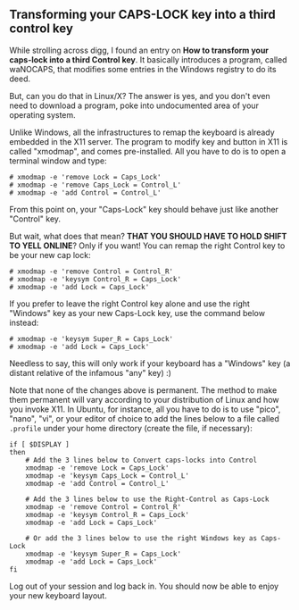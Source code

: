 ## Transforming your CAPS-LOCK key into a third control key
While strolling across digg, I found an entry on **How to transform your caps-lock into a third Control key**. It basically introduces a program, called waNOCAPS, that modifies some entries in the Windows registry to do its deed.

But, can you do that in Linux/X? The answer is yes, and you don't even need to download a program, poke into undocumented area of your operating system.

Unlike Windows, all the infrastructures to remap the keyboard is already embedded in the X11 server. The program to modify key and button in X11 is called "xmodmap", and comes pre-installed. All you have to do is to open a terminal window and type:

	# xmodmap -e 'remove Lock = Caps_Lock'
	# xmodmap -e 'remove Caps_Lock = Control_L'
	# xmodmap -e 'add Control = Control_L'

From this point on, your "Caps-Lock" key should behave just like another "Control" key.

But wait, what does that mean? **THAT YOU SHOULD HAVE TO HOLD SHIFT TO YELL ONLINE**? Only if you want! You can remap the right Control key to be your new cap lock:

	# xmodmap -e 'remove Control = Control_R'
	# xmodmap -e 'keysym Control_R = Caps_Lock'
	# xmodmap -e 'add Lock = Caps_Lock'

If you prefer to leave the right Control key alone and use the right "Windows" key as your new Caps-Lock key, use the command below instead:

	# xmodmap -e 'keysym Super_R = Caps_Lock'
	# xmodmap -e 'add Lock = Caps_Lock'

Needless to say, this will only work if your keyboard has a "Windows" key (a distant relative of the infamous "any" key) :)

Note that none of the changes above is permanent. The method to make them permanent will vary according to your distribution of Linux and how you invoke X11. In Ubuntu, for instance, all you have to do is to use "pico", "nano", "vi", or your editor of choice to add the lines below to a file called `.profile` under your home directory (create the file, if necessary):

	if [ $DISPLAY ]
	then
		# Add the 3 lines below to Convert caps-locks into Control
		xmodmap -e 'remove Lock = Caps_Lock'
		xmodmap -e 'keysym Caps_Lock = Control_L'
		xmodmap -e 'add Control = Control_L'

		# Add the 3 lines below to use the Right-Control as Caps-Lock
		xmodmap -e 'remove Control = Control_R'
		xmodmap -e 'keysym Control_R = Caps_Lock'
		xmodmap -e 'add Lock = Caps_Lock'

		# Or add the 3 lines below to use the right Windows key as Caps-Lock
		xmodmap -e 'keysym Super_R = Caps_Lock'
		xmodmap -e 'add Lock = Caps_Lock'
	fi

Log out of your session and log back in. You should now be able to enjoy your new keyboard layout.

